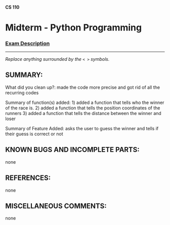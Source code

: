 #### CS 110
# Midterm - Python Programming

### [Exam Description](https://docs.google.com/document/d/1Ufj77PmPzoBscdPSpU4tbXKDdBvvSYQCdwFyWRf41ps/edit?usp=sharing)

***

_Replace anything surrounded by the `< >` symbols._

## SUMMARY:
What did you clean up?: made the code more precise and got rid of all the recurring codes

Summary of function(s) added: 1) added a function that tells who the winner of the race is.
			      2) added a function that tells the position coordinates of the runners
			      3) added a function that tells the distance between the winner and loser

Summary of Feature Added: asks the user to guess the winner and tells if their guess is correct or not

## KNOWN BUGS AND INCOMPLETE PARTS:
none

## REFERENCES:
none

## MISCELLANEOUS COMMENTS:
none
